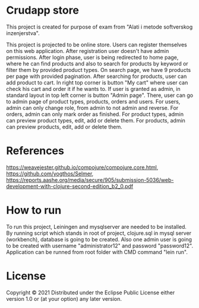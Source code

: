 # Crudapp store

This project is created for purpose of exam from "Alati i metode softverskog inzenjerstva".


This project is projected to be online store. 
Users can register themselves on this web application. After registration user doesn't have admin permissions.
After login phase, user is being redirected to home page, where he can find products and also to search for products by keyword or filter them by provided product types.
On search page, we have 9 products per page with provided pagination. After searching for products, user can add product to cart.
In right top corner is button "My cart" where user can check his cart and order it if he wants to.
If user is granted as admin, in standard layout in top left corner is button "Admin page".
There, user can go to admin page of product types, products, orders and users.
For users, admin can only change role, from admin to not admin and reverse.
For orders, admin can only mark order as finished.
For product types, admin can preview product types, edit, add or delete them.
For products, admin can preview products, edit, add or delete them.

# References

https://weavejester.github.io/compojure/compojure.core.html,
https://github.com/yogthos/Selmer,
https://reports.aashe.org/media/secure/905/submission-5036/web-development-with-clojure-second-edition_b2_0.pdf

# How to run

To run this project, Leiningen and mysqlserver are needed to be installed.
By running script which stands in root of project, clojure.sql in mysql server (workbench), database is going to be created.
Also one admin user is going to be created with username "administrator12" and password "password12".
Application can be runned from root folder with CMD command "lein run".


# License

Copyright © 2021
Distributed under the Eclipse Public License either version 1.0 or (at your option) any later version.
